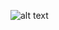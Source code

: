 ![alt text](https://github.com/adanilevics/LSTM_Stocks/blob/LSTM_Stocks_out/tsla_2024-02-22-15-48-54.png?raw=true)
